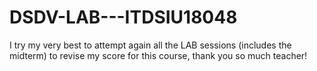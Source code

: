 # DSDV-LAB---ITDSIU18048
I try my very best to attempt again all the LAB sessions (includes the midterm) to revise my score for this course, thank you so much teacher!
